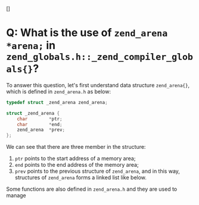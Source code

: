 []
# Q: What is the use of ```zend_arena *arena;``` in ```zend_globals.h::_zend_compiler_globals{}```?
To answer this question, let's first understand data structure ```zend_arena{}```, which is defined in ```zend_arena.h``` as below:
```c
typedef struct _zend_arena zend_arena;

struct _zend_arena {
	char		*ptr;
	char		*end;
	zend_arena  *prev;
};
```
We can see that there are three member in the structure: 
1. ```ptr``` points to the start address of a memory area;
2. ```end``` points to the end address of the memory area;
3. ```prev``` points to the previous structure of ```zend_arena```, and in this way, structures of ```zend_arena``` forms a linked list like below.



Some functions are also defined in ```zend_arena.h``` and they are used to manage 

